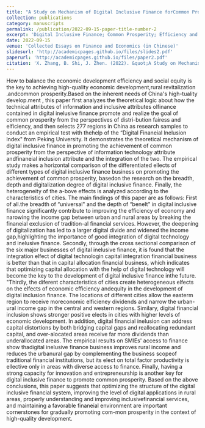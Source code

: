 ```yaml
---
title: "A Study on Mechanism of Digital Inclusive Finance forCommon Prosperity in High-quality Development"
collection: publications
category: manuscripts
permalink: /publication/2022-09-15-paper-title-number-2
excerpt: 'Digital Inclusive Finance; Common Prosperity; Efficiency and Equity; Capital Allocation'
date: 2022-09-15
venue: 'Collected Essays on Finance and Economics (in Chinese)'
slidesurl: 'http://academicpages.github.io/files/slides2.pdf'
paperurl: 'http://academicpages.github.io/files/paper2.pdf'
citation: 'X. Zhang, B. Shi, J. Zhen. (2022). &quot;A Study on Mechanism of Digital Inclusive Finance forCommon Prosperity in High-quality Development.&quot; <i>Collected Essays on Finance and Economics (in Chinese)</i>. (09).'
---
```


How to balance the economic development efficiency and social equity is the key to achieving high-quality economic development,rural revitalization .andcommon prosperity.Based on the inherent needs of China's high-tuality develop.ment , this paper first analyzes the theoretical logic about how the technical attributes of information and inclusive attributes olfinance contained in digital inelusive finance promote and realize the goal of common prosperity from the perspectives of distri-bution fairess and elficiency, and then selects 277 regions in China as research samples to conduct an empirical test with thehelp of the “Digital Finaneial lnelusion lndex" from Peking University. It demonstrates the theoretical mechanism of digital inclusive finance in promoting the achievement of common prosperity from the perspective of information technology attribute andfinaneial inclusion attribute and the integration of the two. The empirical study makes a horizontal comparison of the differentiated ellects of different types of digital inclusive finance business on promoting the achievement of common prosperity, basedon the research on the breadth, depth and digitalization degree of digital inclusive finance. Finally, the heterogeneity of the a-bove effects is analyzed according to the characteristics of cities. The main findings of this paper are as follows: First of all.the breadth of “universal" and the depth of “benelt" in digital inclusive finance significantly contribute to improving the efficiency of economy and narowing the income gap between urban and nural areas by breaking the finaneial exclusion of tradition-al financial services. However, the deepening of digitalization has led to a larger digital divide and widened the income gap,highlighting the importance of good integration of digital technology and inelusive finance. Secondly, through the cross sectional comparison of the six major businesses of digital inelusive finance, it is found that the integration elfect of digital technologin capital integration financial business is better than that in capital allocation financial business, which indicates that optimizing capital allocation with the help of digital technology will become the key to the development of digital inclusive finance inthe future. "Thirdly, the diferent characteristics of cities create heterogeneous elfects on the elfects of economic efficiency andequity in the development of digital inclusion finance. The locations of different cities allow the easterm region to receive moreconomic elficieney dividends and narrow the urban-ural income gap in the central and western regions. Similary, digital financial inclusion shows stronger positive elects in cities with higher levels of economic development. In addition, digital financial inelusion can address capital distortions by both bridging capital gaps and reallocating redundant capital, and over-alocated areas receive far more dividends than underallocated areas. The empirical results on SMlEs' access to finance show thadigital inelusive finance business improves rural income and reduces the urbanural gap by complementing the business scopeof traditional financial institutions, but its elect on total factor productivity is ellective only in areas with diverse access to finance. Finally, having a strong capacity for innovation and entrepreneurship is another key for digital inclusive finance to promote common prosperity. Based on the above conclusions, this paper suggests that optimizing the structure of the digital inclusive financial system, improving the level of digital applications in rural areas, properly understanding and improving inclusivefinancial services, and maintaining a favorable finaneial environment are important cornerstones for gradually promoting com-mon prosperity in the context of high-quality development.